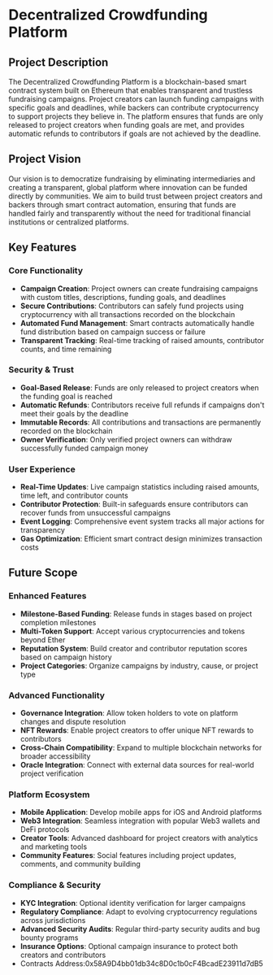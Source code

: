 # Decentralized Crowdfunding Platform

## Project Description

The Decentralized Crowdfunding Platform is a blockchain-based smart contract system built on Ethereum that enables transparent and trustless fundraising campaigns. Project creators can launch funding campaigns with specific goals and deadlines, while backers can contribute cryptocurrency to support projects they believe in. The platform ensures that funds are only released to project creators when funding goals are met, and provides automatic refunds to contributors if goals are not achieved by the deadline.

## Project Vision

Our vision is to democratize fundraising by eliminating intermediaries and creating a transparent, global platform where innovation can be funded directly by communities. We aim to build trust between project creators and backers through smart contract automation, ensuring that funds are handled fairly and transparently without the need for traditional financial institutions or centralized platforms.

## Key Features

### Core Functionality
- **Campaign Creation**: Project owners can create fundraising campaigns with custom titles, descriptions, funding goals, and deadlines
- **Secure Contributions**: Contributors can safely fund projects using cryptocurrency with all transactions recorded on the blockchain
- **Automated Fund Management**: Smart contracts automatically handle fund distribution based on campaign success or failure
- **Transparent Tracking**: Real-time tracking of raised amounts, contributor counts, and time remaining

### Security & Trust
- **Goal-Based Release**: Funds are only released to project creators when the funding goal is reached
- **Automatic Refunds**: Contributors receive full refunds if campaigns don't meet their goals by the deadline
- **Immutable Records**: All contributions and transactions are permanently recorded on the blockchain
- **Owner Verification**: Only verified project owners can withdraw successfully funded campaign money

### User Experience
- **Real-Time Updates**: Live campaign statistics including raised amounts, time left, and contributor counts
- **Contributor Protection**: Built-in safeguards ensure contributors can recover funds from unsuccessful campaigns
- **Event Logging**: Comprehensive event system tracks all major actions for transparency
- **Gas Optimization**: Efficient smart contract design minimizes transaction costs

## Future Scope

### Enhanced Features
- **Milestone-Based Funding**: Release funds in stages based on project completion milestones
- **Multi-Token Support**: Accept various cryptocurrencies and tokens beyond Ether
- **Reputation System**: Build creator and contributor reputation scores based on campaign history
- **Project Categories**: Organize campaigns by industry, cause, or project type

### Advanced Functionality
- **Governance Integration**: Allow token holders to vote on platform changes and dispute resolution
- **NFT Rewards**: Enable project creators to offer unique NFT rewards to contributors
- **Cross-Chain Compatibility**: Expand to multiple blockchain networks for broader accessibility
- **Oracle Integration**: Connect with external data sources for real-world project verification

### Platform Ecosystem
- **Mobile Application**: Develop mobile apps for iOS and Android platforms
- **Web3 Integration**: Seamless integration with popular Web3 wallets and DeFi protocols
- **Creator Tools**: Advanced dashboard for project creators with analytics and marketing tools
- **Community Features**: Social features including project updates, comments, and community building

### Compliance & Security
- **KYC Integration**: Optional identity verification for larger campaigns
- **Regulatory Compliance**: Adapt to evolving cryptocurrency regulations across jurisdictions
- **Advanced Security Audits**: Regular third-party security audits and bug bounty programs
- **Insurance Options**: Optional campaign insurance to protect both creators and contributors
- Contracts Address:0x58A9D4bb01db34c8D0c1b0cF4BcadE23911d7dB5
